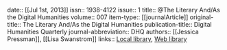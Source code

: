 date:: [[Jul 1st, 2013]]
issn:: 1938-4122
issue:: 1
title:: @The Literary And/As the Digital Humanities
volume:: 007
item-type:: [[journalArticle]]
original-title:: The Literary And/As the Digital Humanities
publication-title:: Digital Humanities Quarterly
journal-abbreviation:: DHQ
authors:: [[Jessica Pressman]], [[Lisa Swanstrom]]
links:: [Local library](zotero://select/groups/2386895/items/DQARZ7RT), [Web library](https://www.zotero.org/groups/2386895/items/DQARZ7RT)
